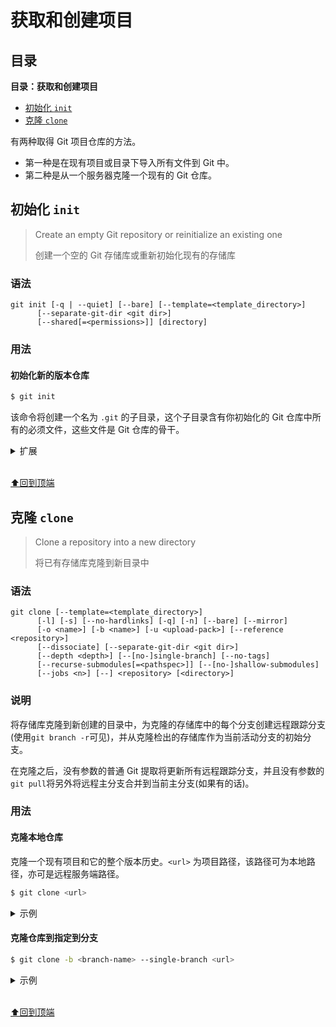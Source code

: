 # 获取和创建项目

## 目录

**目录：获取和创建项目**

- [初始化 `init`](#初始化-init)
- [克隆 `clone`](#克隆-clone)

有两种取得 Git 项目仓库的方法。 

- 第一种是在现有项目或目录下导入所有文件到 Git 中。
-  第二种是从一个服务器克隆一个现有的 Git 仓库。

## 初始化 `init`

> Create an empty Git repository or reinitialize an existing one
>
> 创建一个空的 Git 存储库或重新初始化现有的存储库

### 语法

```
git init [-q | --quiet] [--bare] [--template=<template_directory>]
      [--separate-git-dir <git dir>]
      [--shared[=<permissions>]] [directory]
```

### 用法

#### 初始化新的版本仓库 

```bash
$ git init
```

该命令将创建一个名为 `.git` 的子目录，这个子目录含有你初始化的 Git 仓库中所有的必须文件，这些文件是 Git 仓库的骨干。

<details>

<summary>扩展</summary>

新建一个目录，将其初始化为Git代码库。`<project-name>` 为新建代码库的名称。

```bash
$ git init <project-name>
```

</details>

<br>

[⬆回到顶端](#目录)

## 克隆 `clone`

> Clone a repository into a new directory
>
> 将已有存储库克隆到新目录中

### 语法

```
git clone [--template=<template_directory>]
	  [-l] [-s] [--no-hardlinks] [-q] [-n] [--bare] [--mirror]
	  [-o <name>] [-b <name>] [-u <upload-pack>] [--reference <repository>]
	  [--dissociate] [--separate-git-dir <git dir>]
	  [--depth <depth>] [--[no-]single-branch] [--no-tags]
	  [--recurse-submodules[=<pathspec>]] [--[no-]shallow-submodules]
	  [--jobs <n>] [--] <repository> [<directory>]
```

### 说明

将存储库克隆到新创建的目录中，为克隆的存储库中的每个分支创建远程跟踪分支(使用`git branch -r`可见)，并从克隆检出的存储库作为当前活动分支的初始分支。

在克隆之后，没有参数的普通 Git 提取将更新所有远程跟踪分支，并且没有参数的`git pull`将另外将远程主分支合并到当前主分支(如果有的话)。

### 用法

#### 克隆本地仓库

克隆一个现有项目和它的整个版本历史。`<url>` 为项目路径，该路径可为本地路径，亦可是远程服务端路径。

```bash
$ git clone <url>
```

<details>

<summary>示例</summary>

```bash
# 本地仓库
$ git clone /path/to/repository

# 远程仓库
$ git clone username@host:/path/to/repository
```

</details>

#### 克隆仓库到指定到分支

```bash
$ git clone -b <branch-name> --single-branch <url>
```

<details>

<summary>示例</summary>

```bash
$ git clone -b <branch-name> --single-branch https://github.com/user/repo.git
```

</details>

<br>

[⬆回到顶端](#目录)